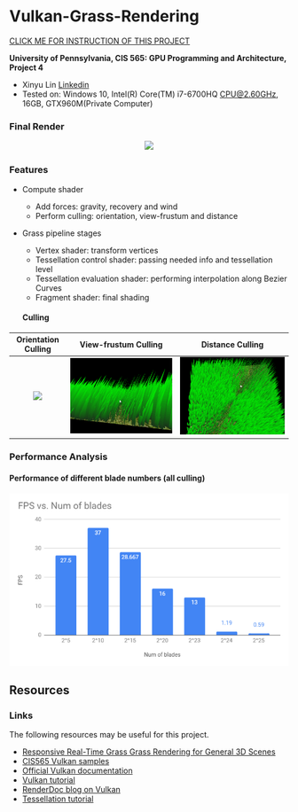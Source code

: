 Vulkan-Grass-Rendering
===============

[CLICK ME FOR INSTRUCTION OF THIS PROJECT](./INSTRUCTION.md)

**University of Pennsylvania, CIS 565: GPU Programming and Architecture, Project 4**


* Xinyu Lin
[Linkedin](https://www.linkedin.com/in/xinyu-lin-138352125/)
* Tested on: Windows 10, Intel(R) Core(TM) i7-6700HQ CPU@2.60GHz, 16GB, GTX960M(Private Computer)

### Final Render
<p align="middle">
<img src="img.all.gif" width = "640" />
</p>


### Features

* Compute shader
  * Add forces: gravity, recovery and wind
  * Perform culling: orientation, view-frustum and distance
* Grass pipeline stages
  * Vertex shader: transform vertices
  * Tessellation control shader: passing needed info and tessellation level
  * Tessellation evaluation shader: performing interpolation along Bezier Curves
  * Fragment shader: final shading
  
  #### Culling

Orientation Culling | View-frustum Culling | Distance Culling
:--:|:--:|:--:
![](img/oritation.gif)|![](img/frustum.gif)|![](img/distance.gif)

### Performance Analysis
#### Performance of different blade numbers (all culling)
<p align="middle">
  <img src="img/chart.png" width="800" />
</p>


## Resources

### Links

The following resources may be useful for this project.

* [Responsive Real-Time Grass Grass Rendering for General 3D Scenes](https://www.cg.tuwien.ac.at/research/publications/2017/JAHRMANN-2017-RRTG/JAHRMANN-2017-RRTG-draft.pdf)
* [CIS565 Vulkan samples](https://github.com/CIS565-Fall-2018/Vulkan-Samples)
* [Official Vulkan documentation](https://www.khronos.org/registry/vulkan/)
* [Vulkan tutorial](https://vulkan-tutorial.com/)
* [RenderDoc blog on Vulkan](https://renderdoc.org/vulkan-in-30-minutes.html)
* [Tessellation tutorial](http://in2gpu.com/2014/07/12/tessellation-tutorial-opengl-4-3/)
